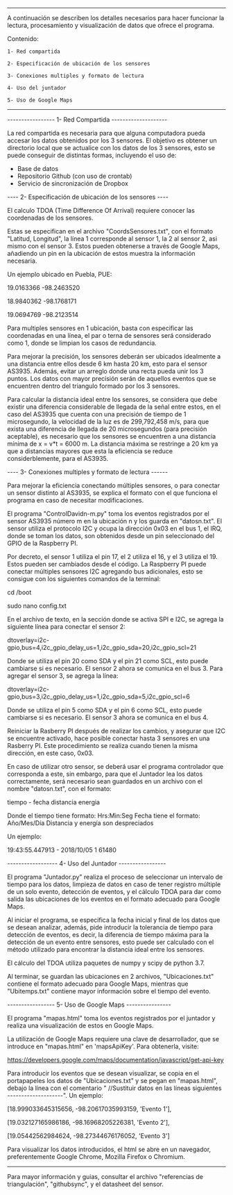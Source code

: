 ---------------------------------------------------------

A continuación se describen los detalles necesarios
para hacer funcionar la lectura, procesamiento
y visualización de datos que ofrece el programa.

Contenido:

	1- Red compartida
	
	2- Especificación de ubicación de los sensores
	
	3- Conexiones multiples y formato de lectura
	
	4- Uso del juntador
	
	5- Uso de Google Maps


--------------------------------------------------------


----------------- 1- Red Compartida --------------------

La red compartida es necesaria para que alguna computadora
pueda accesar los datos obtenidos por los 3 sensores. El objetivo
es obtener un directorio local que se actualice con los datos de
los 3 sensores, esto se puede conseguir de distintas formas,
incluyendo el uso de:

- Base de datos
- Repositorio Github (con uso de crontab)
- Servicio de sincronización de Dropbox




---- 2- Especificación de ubicación de los sensores ----

El calculo TDOA (Time Difference Of Arrival) requiere conocer
las coordenadas de los sensores. 

Estas se especifican en el archivo "CoordsSensores.txt", con el
formato "Latitud, Longitud", la línea 1 corresponde al sensor 1,
la 2 al sensor 2, asi mismo con el sensor 3. Estos pueden
obtenerse a través de Google Maps, añadiendo un pin en la ubicación
de estos muestra la información necesaria.

Un ejemplo ubicado en Puebla, PUE:

19.0163366 -98.2463520

18.9840362 -98.1768171

19.0694769 -98.2123514

Para multiples sensores en 1 ubicación, basta con especificar
las coordenadas en una línea, el par o terna de sensores será
considerado como 1, donde se limpian los casos de redundancia.

Para mejorar la precisión, los sensores deberán ser ubicados
idealmente a una distancia entre ellos desde 6 km hasta 20 km,
esto para el sensor AS3935. Además, evitar un arreglo donde una 
recta pueda unir los 3 puntos. Los datos con mayor precisión serán
de aquellos eventos que se encuentren dentro del triangulo formado
por los 3 sensores.

Para calcular la distancia ideal entre los sensores, se considera
que debe existir una diferencia considerable de llegada de la señal
entre estos, en el caso del AS3935 que cuenta con una precisión
de tiempo de 1 microsegundo, la velocidad de la luz es de 
299,792,458 m/s, para que exista una diferencia de llegada de 20
microsegundos (para precisión aceptable), es necesario que los 
sensores se encuentren a una distancia mínima de x = v*t = 6000 m.
La distancia máxima se restringe a 20 km ya que a distancias mayores
que esta la eficiencia se reduce considerblemente, para el AS3935.




---- 3- Conexiones multiples y formato de lectura ------

Para mejorar la eficiencia conectando múltiples sensores, o para 
conectar un sensor distinto al AS3935, se explica el formato con 
el que funciona el programa en caso de necesitar modificaciones.

El programa "ControlDavidn-m.py" toma los eventos registrados por
el sensor AS3935 número m en la ubicación n y los guarda en 
"datosn.txt". El sensor utiliza el protocolo I2C y ocupa la 
dirección 0x03 en el bus 1, el IRQ, donde se toman los datos, son
obtenidos desde un pin seleccionado del GPIO de la Raspberry PI.

Por decreto, el sensor 1 utiliza el pin 17, el 2 utiliza el 16,
y el 3 utiliza el 19. Estos pueden ser cambiados desde el código.
La Raspberry PI puede conectar múltiples sensores I2C agregando
bus adicionales, esto se consigue con los siguientes comandos
de la terminal:

cd /boot

sudo nano config.txt

En el archivo de texto, en la sección donde se activa SPI e I2C,
se agrega la siguiente línea para conectar el sensor 2:

dtoverlay=i2c-gpio,bus=4,i2c_gpio_delay_us=1,i2c_gpio_sda=20,i2c_gpio_scl=21

Donde se utiliza el pin 20 como SDA y el pin 21 como SCL, esto
puede cambiarse si es necesario. El sensor 2 ahora se comunica en
el bus 3. Para agregar el sensor 3, se agrega la línea:

dtoverlay=i2c-gpio,bus=3,i2c_gpio_delay_us=1,i2c_gpio_sda=5,i2c_gpio_scl=6

Donde se utiliza el pin 5 como SDA y el pin 6 como SCL, esto
puede cambiarse si es necesario. El sensor 3 ahora se comunica en
el bus 4.

Reiniciar la Rasberry PI después de realizar los cambios, y asegurar
que I2C se encuentre activado, hace posible conectar hasta 3 sensores
en una Rasberry PI. Este procedimiento se realiza cuando tienen la
misma dirección, en este caso, 0x03.

En caso de utilizar otro sensor, se deberá usar el programa
controlador que corresponda a este, sin embargo, para que el Juntador
lea los datos correctamente, será necesario sean guardados en un
archivo con el nombre "datosn.txt", con el formato:

tiempo - fecha distancia energia

Donde el tiempo tiene formato: Hrs:Min:Seg
Fecha tiene el formato: Año/Mes/Día
Distancia y energía son despreciados

Un ejemplo:

19:43:55.447913 - 2018/10/05 1 61480




------------------ 4- Uso del Juntador -----------------

El programa "Juntador.py" realiza el proceso de seleccionar un 
intervalo de tiempo para los datos, limpieza de datos en caso 
de tener registro múltiple de un solo evento, detección de 
eventos, y el cálculo TDOA para dar como salida las ubicaciones 
de los eventos en el formato adecuado para Google Maps. 

Al iniciar el programa, se especifica la fecha inicial y final
de los datos que se desean analizar, además, pide introducir
la tolerancia de tiempo para detección de eventos, es decir, la
diferencia de tiempo máxima para la detección de un evento entre
sensores, esto puede ser calculado con el método utilizado para
encontrar la distancia ideal entre los sensores.

El cálculo del TDOA utiliza paquetes de numpy y scipy de python 3.7.

Al terminar, se guardan las ubicaciones en 2 archivos,
"Ubicaciones.txt" contiene el formato adecuado para Google Maps,
mientras que "Ubitemps.txt" contiene mayor información sobre
el tiempo del evento.




----------------- 5- Uso de Google Maps ----------------

El programa "mapas.html" toma los eventos registrados por el
juntador y realiza una visualización de estos en Google Maps.

La utilización de Google Maps requiere una clave de desarrollador,
que se introduce en "mapas.html" en 'mapsApiKey'. Para obtenerla,
visite:

https://developers.google.com/maps/documentation/javascript/get-api-key

Para introducir los eventos que se desean visualizar, se copia
en el portapapeles los datos de "Ubicaciones.txt" y se pegan
en "mapas.html", debajo la línea con el comentario " //Sustituir 
datos en las líneas siguientes --------------------". Un ejemplo:

[18.999033645315656, -98.20617035993159, 'Evento 1'],

[19.032127165986186, -98.16968205226381, 'Evento 2'],

[19.05442562984624, -98.27344676176052, 'Evento 3']

Para visualizar los datos introducidos, el html se abre en un
navegador, preferentemente Google Chrome, Mozilla Firefox o
Chromium.

--------------------------------------------------------

Para mayor información y guias, consultar el archivo "referencias de
triangulación", "githubsync", y el datasheet del sensor.
